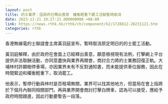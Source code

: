 ```yaml
---
layout: post
title: 的士業界：因政府已釋出善意　權衡輕重下罷工活動暫時取消
date: 2023-11-21 19:27:21.000000000 +08:00
link: https://news.rthk.hk/rthk/ch/component/k2/1728812-20231121.htm
categories: rthk
---
```


香港無線電的士聯誼會主席黃羽庭宣布，暫時取消原定明日的的士罷工活動。

黃羽庭解釋，由於政府在會面上已經釋出善意，願意檢視現有法例，打擊網上平台提供非法取酬活動，亦同意盡快與業界再開會，商討合力將的士業務回復正軌。大埔林村許願樹停車場，亦因業界未有不反對通知書，而未能提供車位服務，因此在時間緊迫和權衡輕重下，取消罷工。

他表示，暫停行動與林村是否租場無關，業界可以找其他地方，但當局在會上指將於下個月內聯同相關部門，再與業界開會商討打擊白牌車，認為可以接受，應給予政府時間跟進，因此行動要暫告一段落。
